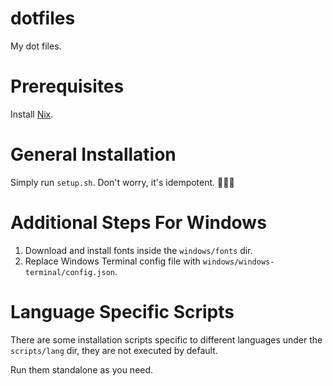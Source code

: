 # dotfiles

My dot files.

# Prerequisites

Install [Nix](https://nixos.org/download.html).

# General Installation

Simply run `setup.sh`. Don't worry, it's idempotent. :tada::tada::tada:

# Additional Steps For Windows

1. Download and install fonts inside the `windows/fonts` dir.
2. Replace Windows Terminal config file with `windows/windows-terminal/config.json`.

# Language Specific Scripts

There are some installation scripts specific to different languages under the `scripts/lang` dir, they are not executed by default.

Run them standalone as you need.
